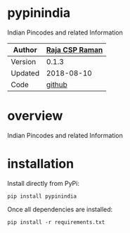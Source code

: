 # pypinindia
Indian Pincodes and related Information


Author  | [Raja CSP Raman](https://github.com/rajacsp)
 -------|-----------
Version | 0.1.3
Updated | 2018-08-10
Code    | [github](https://github.com/rajacsp/pypinindia)


# overview

Indian Pincodes and related Information




# installation

Install directly from PyPi:

    pip install pypinindia


Once all dependencies are installed:

    pip install -r requirements.txt



